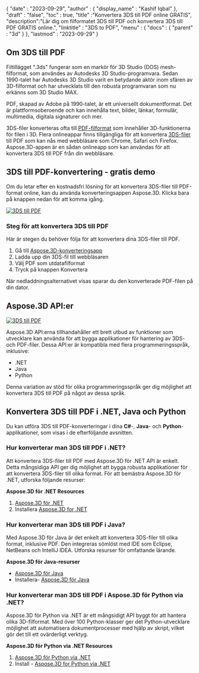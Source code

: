 {
  "date" : "2023-09-29",
  "author" : {
    "display_name" : "Kashif Iqbal"
},
  "draft" : "false",
  "toc" : true,
  "title" :"Konvertera 3DS till PDF online GRATIS",
  "description":"Lär dig om filformatet 3DS till PDF och konvertera 3DS till PDF GRATIS online.",
  "linktitle" : "3DS to PDF",
  "menu" : {
    "docs" : {
      "parent" : "3d"
}
},
  "lastmod" : "2023-09-29"
}

## Om 3DS till PDF

Filtillägget ".3ds" fungerar som en markör för 3D Studio (DOS) mesh-filformat, som användes av Autodesks 3D Studio-programvara. Sedan 1990-talet har Autodesks 3D Studio varit en betydande aktör inom sfären av 3D-filformat och har utvecklats till den robusta programvaran som nu erkänns som 3D Studio MAX.

PDF, skapad av Adobe på 1990-talet, är ett universellt dokumentformat. Det är plattformsoberoende och kan innehålla text, bilder, länkar, formulär, multimedia, digitala signaturer och mer.

3DS-filer konverteras ofta till [PDF-filformat](/sv/pdf/) som innehåller 3D-funktionerna för filen i 3D. Flera onlineappar finns tillgängliga för att konvertera [3DS-filer](/sv/3d/3ds/) till PDF som kan nås med webbläsare som Chrome, Safari och Firefox. Aspose.3D-appen är en sådan onlineapp som kan användas för att konvertera 3DS till PDF från din webbläsare.

## 3DS till PDF-konvertering - gratis demo

Om du letar efter en kostnadsfri lösning för att konvertera 3DS-filer till PDF-format online, kan du använda konverteringsappen Aspose.3D. Klicka bara på knappen nedan för att komma igång.

[![3DS till PDF](../3ds-to-pdf.png)](https://products.aspose.app/3d/conversion/3ds-to-pdf)

### Steg för att konvertera 3DS till PDF

Här är stegen du behöver följa för att konvertera dina 3DS-filer till PDF.

1. Gå till [Aspose.3D-konverteringsapp](https://products.aspose.app/3d/conversion/3ds-to-pdf)
1. Ladda upp din 3DS-fil till webbläsaren
1. Välj PDF som utdatafilformat
1. Tryck på knappen Konvertera

När nedladdningsalternativet visas sparar du den konverterade PDF-filen på din dator.

## Aspose.3D API:er

[![3DS till PDF](../try-aspose-3d.png)](https://products.aspose.com/3d/)

Aspose.3D API:erna tillhandahåller ett brett utbud av funktioner som utvecklare kan använda för att bygga applikationer för hantering av 3DS- och PDF-filer. Dessa API:er är kompatibla med flera programmeringsspråk, inklusive:

* .NET
* Java
* Python

Denna variation av stöd för olika programmeringsspråk ger dig möjlighet att konvertera 3DS till PDF på något av dessa språk.

## Konvertera 3DS till PDF i .NET, Java och Python

Du kan utföra 3DS till PDF-konverteringar i dina **C#**-, **Java**- och **Python**-applikationer, som visas i de efterföljande avsnitten.

### Hur konverterar man 3DS till PDF i .NET?

Att konvertera 3DS-filer till PDF med Aspose.3D för .NET API är enkelt. Detta mångsidiga API ger dig möjlighet att bygga robusta applikationer för att konvertera 3DS-filer till olika format. För att bemästra Aspose.3D för .NET, utforska följande resurser:

**Aspose.3D för .NET Resources**

1. [Aspose.3D för .NET](https://products.aspose.com/3d/net/)
1. Installera [Aspose.3D for .NET](https://docs.aspose.com/3d/net/installation/)

### Hur konverterar man 3DS till PDF i Java?

Med Aspose.3D för Java är det enkelt att konvertera 3DS-filer till olika format, inklusive PDF. Den integreras sömlöst med IDE som Eclipse, NetBeans och IntelliJ IDEA. Utforska resurser för omfattande lärande.

**Aspose.3D för Java-resurser**

* [Aspose.3D för Java](https://products.aspose.com/3d/java/)
* Installera- [Aspose.3D för Java](https://docs.aspose.com/3d/java/installation/)

### Hur konverterar man 3DS till PDF i Aspose.3D för Python via .NET?

Aspose.3D för Python via .NET är ett mångsidigt API byggt för att hantera olika 3D-filformat. Med över 100 Python-klasser ger det Python-utvecklare möjlighet att automatisera dokumentprocesser med hjälp av skript, vilket gör det till ett ovärderligt verktyg.

**Aspose.3D för Python via .NET Resources**

1. [Aspose.3D för Python via .NET](https://products.aspose.com/3d/python-net/)
1. Install - [Aspose.3D for Python via .NET](https://releases.aspose.com/3d/python-net/)
